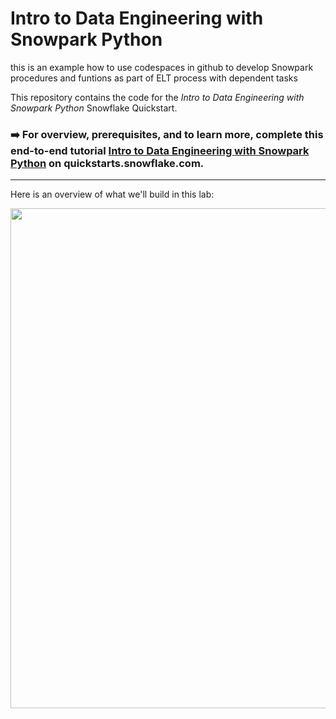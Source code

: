 # Intro to Data Engineering with Snowpark Python
this is an example how to use codespaces in github to develop Snowpark procedures and funtions as part of ELT process with dependent tasks



This repository contains the code for the *Intro to Data Engineering with Snowpark Python* Snowflake Quickstart.

### ➡️ For overview, prerequisites, and to learn more, complete this end-to-end tutorial [Intro to Data Engineering with Snowpark Python](https://quickstarts.snowflake.com/guide/data_engineering_with_snowpark_python_intro/index.html#0) on quickstarts.snowflake.com.

___
Here is an overview of what we'll build in this lab:

<img src="images/hol_overview.png" width=800px>




